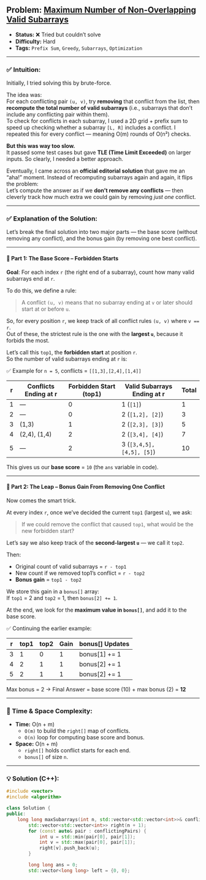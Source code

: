 ## Problem: [Maximum Number of Non-Overlapping Valid Subarrays](https://leetcode.com/problems/maximum-number-of-non-overlapping-valid-subarrays/)

- **Status:** ❌ Tried but couldn’t solve  
- **Difficulty:** Hard  
- **Tags:** `Prefix Sum`, `Greedy`, `Subarrays`, `Optimization`

---

### ✅ Intuition:

Initially, I tried solving this by brute-force.

The idea was:  
For each conflicting pair `(u, v)`, try **removing** that conflict from the list, then **recompute the total number of valid subarrays** (i.e., subarrays that don’t include any conflicting pair within them).  
To check for conflicts in each subarray, I used a 2D grid + prefix sum to speed up checking whether a subarray `[L, R]` includes a conflict. I repeated this for every conflict — meaning O(m) rounds of O(n²) checks.

**But this was way too slow.**  
It passed some test cases but gave **TLE (Time Limit Exceeded)** on larger inputs. So clearly, I needed a better approach.

Eventually, I came across an **official editorial solution** that gave me an “aha!” moment. Instead of recomputing subarrays again and again, it flips the problem:  
Let’s compute the answer as if we **don’t remove any conflicts** — then cleverly track how much extra we could gain by removing *just one* conflict.

---

### ✅ Explanation of the Solution:

Let’s break the final solution into two major parts — the base score (without removing any conflict), and the bonus gain (by removing one best conflict).

---

#### 🔹 **Part 1: The Base Score – Forbidden Starts**

**Goal**: For each index `r` (the right end of a subarray), count how many valid subarrays end at `r`.  

To do this, we define a rule:
> A conflict `(u, v)` means that no subarray ending at `v` or later should start at or before `u`.

So, for every position `r`, we keep track of all conflict rules `(u, v)` where `v == r`.  
Out of these, the strictest rule is the one with the **largest `u`**, because it forbids the most.

Let’s call this `top1`, the **forbidden start** at position `r`.  
So the number of valid subarrays ending at `r` is:  


✅ Example for `n = 5`, conflicts = `[[1,3],[2,4],[1,4]]`

| r | Conflicts Ending at r | Forbidden Start (top1) | Valid Subarrays Ending at r | Total |
|---|------------------------|-------------------------|------------------------------|-------|
| 1 | —                      | 0                       | 1 (`[1]`)                    | 1     |
| 2 | —                      | 0                       | 2 (`[1,2], [2]`)             | 3     |
| 3 | (1,3)                  | 1                       | 2 (`[2,3], [3]`)             | 5     |
| 4 | (2,4), (1,4)           | 2                       | 2 (`[3,4], [4]`)             | 7     |
| 5 | —                      | 2                       | 3 (`[3,4,5], [4,5], [5]`)    | 10    |

This gives us our **base score** = `10` (the `ans` variable in code).

---

#### 🔹 **Part 2: The Leap – Bonus Gain From Removing One Conflict**

Now comes the smart trick.

At every index `r`, once we’ve decided the current `top1` (largest `u`), we ask:
> If we could remove the conflict that caused `top1`, what would be the new forbidden start?

Let’s say we also keep track of the **second-largest `u`** — we call it `top2`.

Then:
- Original count of valid subarrays = `r - top1`
- New count if we removed top1’s conflict = `r - top2`
- **Bonus gain** = `top1 - top2`

We store this gain in a `bonus[]` array:  
If `top1` = 2 and `top2` = 1, then `bonus[2] += 1`.

At the end, we look for the **maximum value in `bonus[]`**, and add it to the base score.

✅ Continuing the earlier example:

| r | top1 | top2 | Gain | bonus[] Updates |
|---|------|------|------|------------------|
| 3 | 1    | 0    | 1    | bonus[1] += 1     |
| 4 | 2    | 1    | 1    | bonus[2] += 1     |
| 5 | 2    | 1    | 1    | bonus[2] += 1     |

Max bonus = 2 → Final Answer = base score (10) + max bonus (2) = **12**

---

### 🧠 Time & Space Complexity:
- **Time:** O(n + m)  
  - `O(m)` to build the `right[]` map of conflicts.
  - `O(n)` loop for computing base score and bonus.
- **Space:** O(n + m)  
  - `right[]` holds conflict starts for each end.
  - `bonus[]` of size `n`.

---

### 💡 Solution (C++):
```cpp
#include <vector>
#include <algorithm>

class Solution {
public:
    long long maxSubarrays(int n, std::vector<std::vector<int>>& conflictingPairs) {
        std::vector<std::vector<int>> right(n + 1);
        for (const auto& pair : conflictingPairs) {
            int u = std::min(pair[0], pair[1]);
            int v = std::max(pair[0], pair[1]);
            right[v].push_back(u);
        }

        long long ans = 0;
        std::vector<long long> left = {0, 0};
```